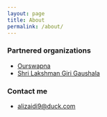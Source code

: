 ```yaml
---
layout: page
title: About
permalink: /about/
---
```


### Partnered organizations

- [Ourswapna](https://ourswapna.org/)
- [Shri Lakshman Giri Gaushala](https://www.facebook.com/groups/675596543215592/?mibextid=6NoCDW)

### Contact me

- [alizaidi9@duck.com](alizaidi9@duck.com)
